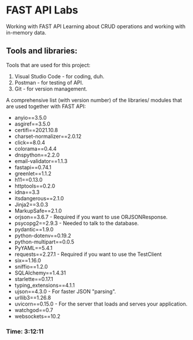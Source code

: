 # FAST API Labs

Working with FAST API
Learning about CRUD operations and working with in-memory data.

## Tools and libraries:

Tools that are used for this project:

1. Visual Studio Code - for coding, duh.
2. Postman - for testing of API.
3. Git - for version management.

A comprehensive list (with version number) of the libraries/ modules that are used together with FAST API:

- anyio==3.5.0
- asgiref==3.5.0
- certifi==2021.10.8
- charset-normalizer==2.0.12
- click==8.0.4
- colorama==0.4.4
- dnspython==2.2.0
- email-validator==1.1.3
- fastapi==0.74.1
- greenlet==1.1.2
- h11==0.13.0
- httptools==0.2.0
- idna==3.3
- itsdangerous==2.1.0
- Jinja2==3.0.3
- MarkupSafe==2.1.0
- orjson==3.6.7 - Required if you want to use ORJSONResponse.
- psycopg2==2.9.3 - Needed to talk to the database.
- pydantic==1.9.0
- python-dotenv==0.19.2
- python-multipart==0.0.5
- PyYAML==5.4.1
- requests==2.27.1 - Required if you want to use the TestClient
- six==1.16.0
- sniffio==1.2.0
- SQLAlchemy==1.4.31
- starlette==0.17.1
- typing_extensions==4.1.1
- ujson==4.3.0 - For faster JSON "parsing".
- urllib3==1.26.8
- uvicorn==0.15.0 - For the server that loads and serves your application.
- watchgod==0.7
- websockets==10.2

### Time: 3:12:11
